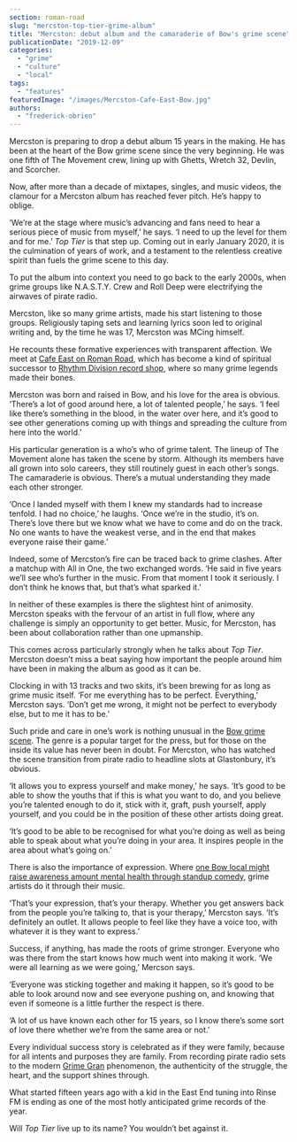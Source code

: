 ```yaml
---
section: roman-road
slug: "mercston-top-tier-grime-album"
title: "Mercston: debut album and the camaraderie of Bow's grime scene"
publicationDate: "2019-12-09"
categories: 
  - "grime"
  - "culture"
  - "local"
tags: 
  - "features"
featuredImage: "/images/Mercston-Cafe-East-Bow.jpg"
authors: 
  - "frederick-obrien"
---
```


Mercston is preparing to drop a debut album 15 years in the making. He has been at the heart of the Bow grime scene since the very beginning. He was one fifth of The Movement crew, lining up with Ghetts, Wretch 32, Devlin, and Scorcher.

Now, after more than a decade of mixtapes, singles, and music videos, the clamour for a Mercston album has reached fever pitch. He’s happy to oblige. 

‘We’re at the stage where music’s advancing and fans need to hear a serious piece of music from myself,’ he says. ‘I need to up the level for them and for me.’ _Top Tier_ is that step up. Coming out in early January 2020, it is the culmination of years of work, and a testament to the relentless creative spirit than fuels the grime scene to this day.

To put the album into context you need to go back to the early 2000s, when grime groups like N.A.S.T.Y. Crew and Roll Deep were electrifying the airwaves of pirate radio.

Mercston, like so many grime artists, made his start listening to those groups. Religiously taping sets and learning lyrics soon led to original writing and, by the time he was 17, Mercston was MCing himself. 

He recounts these formative experiences with transparent affection. We meet at [Cafe East on Roman Road](https://romanroadlondon.com/cafe-east-roman-road-mustafa-has-interview/), which has become a kind of spiritual successor to [Rhythm Division record shop](https://romanroadlondon.com/rhythm-division-grime-record-shop-bow/), where so many grime legends made their bones. 

Mercston was born and raised in Bow, and his love for the area is obvious. ‘There’s a lot of good around here, a lot of talented people,’ he says. ‘I feel like there’s something in the blood, in the water over here, and it’s good to see other generations coming up with things and spreading the culture from here into the world.’

His particular generation is a who’s who of grime talent. The lineup of The Movement alone has taken the scene by storm. Although its members have all grown into solo careers, they still routinely guest in each other’s songs. The camaraderie is obvious. There’s a mutual understanding they made each other stronger.

‘Once I landed myself with them I knew my standards had to increase tenfold. I had no choice,’ he laughs. ‘Once we’re in the studio, it’s on. There’s love there but we know what we have to come and do on the track. No one wants to have the weakest verse, and in the end that makes everyone raise their game.’

Indeed, some of Mercston’s fire can be traced back to grime clashes. After a matchup with All in One, the two exchanged words. ‘He said in five years we’ll see who’s further in the music. From that moment I took it seriously. I don’t think he knows that, but that’s what sparked it.’

In neither of these examples is there the slightest hint of animosity. Mercston speaks with the fervour of an artist in full flow, where any challenge is simply an opportunity to get better. Music, for Mercston, has been about collaboration rather than one upmanship. 

This comes across particularly strongly when he talks about _Top Tier_. Mercston doesn’t miss a beat saying how important the people around him have been in making the album as good as it can be.

Clocking in with 13 tracks and two skits, it’s been brewing for as long as grime music itself. ‘For me everything has to be perfect. Everything,’ Mercston says. ‘Don’t get me wrong, it might not be perfect to everybody else, but to me it has to be.’

Such pride and care in one’s work is nothing unusual in the [Bow grime scene](https://romanroadlondon.com/famous-grime-music-figures-bow-e3-east-end-london/). The genre is a popular target for the press, but for those on the inside its value has never been in doubt. For Mercston, who has watched the scene transition from pirate radio to headline slots at Glastonbury, it’s obvious. 

‘It allows you to express yourself and make money,’ he says. ‘It’s good to be able to show the youths that if this is what you want to do, and you believe you’re talented enough to do it, stick with it, graft, push yourself, apply yourself, and you could be in the position of these other artists doing great.

‘It’s good to be able to be recognised for what you’re doing as well as being able to speak about what you’re doing in your area. It inspires people in the area about what’s going on.’

There is also the importance of expression. Where [one Bow local might raise awareness amount mental health through standup comedy,](https://romanroadlondon.com/marcus-tisson-dont-suffer-in-silence-mental-health/) grime artists do it through their music. 

‘That’s your expression, that’s your therapy. Whether you get answers back from the people you’re talking to, that is your therapy,’ Mercston says. ‘It’s definitely an outlet. It allows people to feel like they have a voice too, with whatever it is they want to express.’

Success, if anything, has made the roots of grime stronger. Everyone who was there from the start knows how much went into making it work. ‘We were all learning as we were going,’ Mercson says.

‘Everyone was sticking together and making it happen, so it’s good to be able to look around now and see everyone pushing on, and knowing that even if someone is a little further the respect is there.

‘A lot of us have known each other for 15 years, so I know there’s some sort of love there whether we’re from the same area or not.’

Every individual success story is celebrated as if they were family, because for all intents and purposes they are family. From recording pirate radio sets to the modern [Grime Gran](https://romanroadlondon.com/portrait-margie-keefe-grime-gran/) phenomenon, the authenticity of the struggle, the heart, and the support shines through. 

What started fifteen years ago with a kid in the East End tuning into Rinse FM is ending as one of the most hotly anticipated grime records of the year. 

Will _Top Tier_ live up to its name? You wouldn’t bet against it.
